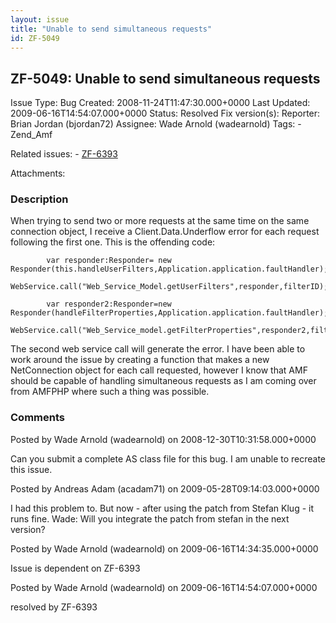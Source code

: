 ```yaml
---
layout: issue
title: "Unable to send simultaneous requests"
id: ZF-5049
---
```


ZF-5049: Unable to send simultaneous requests 
----------------------------------------------

 Issue Type: Bug Created: 2008-11-24T11:47:30.000+0000 Last Updated: 2009-06-16T14:54:07.000+0000 Status: Resolved Fix version(s): 
 Reporter:  Brian Jordan (bjordan72)  Assignee:  Wade Arnold (wadearnold)  Tags: - Zend\_Amf
 
 Related issues: - [ZF-6393](/issues/browse/ZF-6393)
 
 Attachments: 
### Description

When trying to send two or more requests at the same time on the same connection object, I receive a Client.Data.Underflow error for each request following the first one. This is the offending code:

 
            var responder:Responder= new Responder(this.handleUserFilters,Application.application.faultHandler);
            WebService.call("Web_Service_Model.getUserFilters",responder,filterID);
    
            var responder2:Responder=new Responder(handleFilterProperties,Application.application.faultHandler);
            WebService.call("Web_Service_model.getFilterProperties",responder2,filterID);


The second web service call will generate the error. I have been able to work around the issue by creating a function that makes a new NetConnection object for each call requested, however I know that AMF should be capable of handling simultaneous requests as I am coming over from AMFPHP where such a thing was possible.

 

 

### Comments

Posted by Wade Arnold (wadearnold) on 2008-12-30T10:31:58.000+0000

Can you submit a complete AS class file for this bug. I am unable to recreate this issue.

 

 

Posted by Andreas Adam (acadam71) on 2009-05-28T09:14:03.000+0000

I had this problem to. But now - after using the patch from Stefan Klug - it runs fine. Wade: Will you integrate the patch from stefan in the next version?

 

 

Posted by Wade Arnold (wadearnold) on 2009-06-16T14:34:35.000+0000

Issue is dependent on ZF-6393

 

 

Posted by Wade Arnold (wadearnold) on 2009-06-16T14:54:07.000+0000

resolved by ZF-6393

 

 